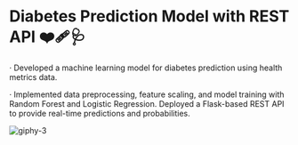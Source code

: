 # Diabetes Prediction Model with REST API ❤️‍🩹🩺

· Developed a machine learning model for diabetes prediction using health metrics data. 

· Implemented data preprocessing, feature scaling, and model training with Random Forest and Logistic Regression. Deployed a Flask-based REST API to provide real-time predictions and probabilities.


![giphy-3](https://github.com/user-attachments/assets/766f4702-8c0e-419d-b8db-781b96076538)
